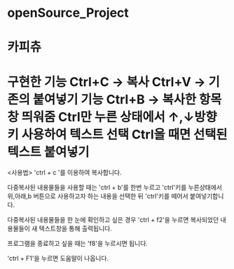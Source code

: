 # openSource_Project
카피츄
=================================
구현한 기능
Ctrl+C →  복사
Ctrl+V →  기존의 붙여넣기 기능
Ctrl+B →  복사한 항목창 띄워줌
Ctrl만 누른 상태에서 ↑,↓방향키 사용하여 텍스트 선택
Ctrl을 때면 선택된 텍스트 붙여넣기
=================================
<사용법>
'ctrl + c '를 이용하여 복사합니다.

다중복사된 내용물들을 사용할 때는 'ctrl + b'를 한번 누르고 'ctrl'키를 누른상태에서 위,아래,b 버튼으로 사용하고자 하는 내용을 선택한 뒤  'ctrl'키를 떼어서  붙여넣기합니다.

다중복사된 내용물들을 한 눈에 확인하고 싶은 경우 'ctrl + f2'을 누르면 복사되었던 내용물들이 새 텍스트창을 통해 출력됩니다.

프로그램을 종료하고 싶을 때는 'f8'을 누르시면 됩니다.

'ctrl + F1'을 누르면 도움말이 나옵니다.



